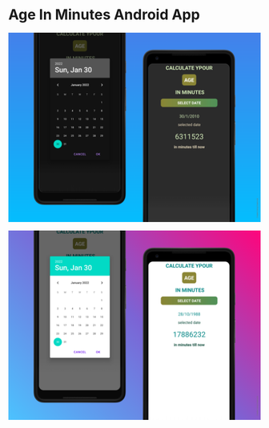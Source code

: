 # Age In Minutes Android App
<p float="left">
  <img src="images/5.png" width="600">
</p>
<p float="left">
  <img src="images/6.png" width="600">
</p>
